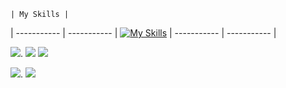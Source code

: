 	| My Skills |
| ----------- | ----------- |
[![My Skills](https://skillicons.dev/icons?i=js,html,css,cpp,discord)](https://skillicons.dev)
| ----------- | ----------- |

![](http://github-profile-summary-cards.vercel.app/api/cards/profile-details?username=Nzodasic&theme=darcula). ![](http://github-profile-summary-cards.vercel.app/api/cards/productive-time?username=Nzodasic&theme=darcula&utcOffset=8)
![](http://github-profile-summary-cards.vercel.app/api/cards/repos-per-language?username=Nzodasic&theme=darcula)

![](http://github-profile-summary-cards.vercel.app/api/cards/most-commit-language?username=Nzodasic&theme=darcula). ![](http://github-profile-summary-cards.vercel.app/api/cards/stats?username=Nzodasic&theme=darcula)



